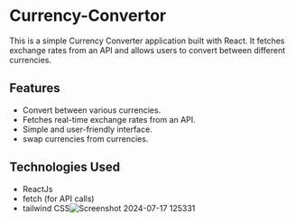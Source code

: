 # Currency-Convertor
This is a simple Currency Converter application built with React. It fetches exchange rates from an API and allows users to convert between different currencies.

## Features
- Convert between various currencies.
- Fetches real-time exchange rates from an API.
- Simple and user-friendly interface.
- swap currencies from currencies.

## Technologies Used

- ReactJs
- fetch (for API calls)
- tailwind CSS![Screenshot 2024-07-17 125331](https://github.com/user-attachments/assets/5fa36550-120a-4cd7-a18e-421c571872f1)



  
